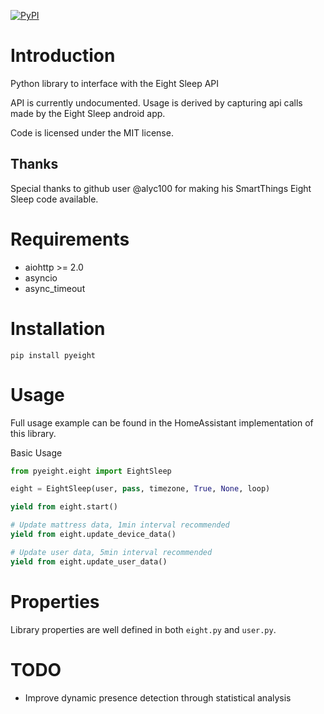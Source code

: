 [![PyPI](https://img.shields.io/pypi/v/pyEight.svg)](https://pypi.python.org/pypi/pyEight)

# Introduction
Python library to interface with the Eight Sleep API

API is currently undocumented.  Usage is derived by capturing api calls made by the Eight Sleep android app.

Code is licensed under the MIT license.

## Thanks

Special thanks to github user @alyc100 for making his SmartThings Eight Sleep code available.

# Requirements

* aiohttp >= 2.0
* asyncio
* async_timeout

# Installation

```pip install pyeight```

# Usage

Full usage example can be found in the HomeAssistant implementation of this library.

Basic Usage
```python
from pyeight.eight import EightSleep

eight = EightSleep(user, pass, timezone, True, None, loop)

yield from eight.start()

# Update mattress data, 1min interval recommended
yield from eight.update_device_data()

# Update user data, 5min interval recommended
yield from eight.update_user_data()

```

# Properties

Library properties are well defined in both ```eight.py``` and ```user.py```.

# TODO

* Improve dynamic presence detection through statistical analysis
